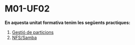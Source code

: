 # M01-UF02
**En aquesta unitat formativa tenim les següents practiques:**
1. <a href="https://htmlpreview.github.io/?https://github.com/Ruben-BT/Portfoli/blob/main/Portfoli/Moduls/MP01-Sistemes_Informàtics/UF02/Pràctica_Gestió_de_particions/PrcticaGestideparticions.html">Gestió de particions</a>
2. <a href="https://htmlpreview.github.io/?https://github.com/Ruben-BT/Portfoli/blob/main/Portfoli/Moduls/MP01-Sistemes_Informàtics/UF02/Pràctica_NFS_Samba/PrcticaNFSSamba.html">NFS/Samba</a>
